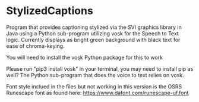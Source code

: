 # StylizedCaptions
Program that provides captioning stylized via the SVI graphics library in Java using a Python sub-program utilizing vosk for the Speech to Text logic. Currently displays as bright green background with black text for ease of chroma-keying.

You will need to install the vosk Python package for this to work
 
Please run "pip3 install vosk" in your terminal, you may need to install pip as well? The Python sub-program that does the voice to text relies on vosk.

Font style inclued in the files but not working in this version is the OSRS Runescape font as found here: https://www.dafont.com/runescape-uf.font
